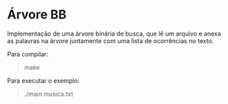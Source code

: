 # Árvore BB

Implementação de uma árvore binária de busca, que lê um arquivo e anexa as palavras na árvore juntamente com
uma lista de ocorrências no texto.

Para compilar:
> make

Para executar o exemplo:
> ./main musica.txt
